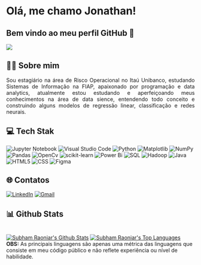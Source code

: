 # Olá, me chamo Jonathan!
## Bem vindo ao meu perfil GitHub 👋

![](https://komarev.com/ghpvc/?username=jonathan953)


## 🙋‍♂️ Sobre mim
<div align="justify">
Sou estagiário na área de Risco Operacional no Itaú Unibanco, estudando Sistemas de Informação na FIAP, apaixonado por programação e data analytics, atualmente estou estudando e aperfeiçoando meus conhecimentos na área de data sience, entendendo todo conceito e construindo alguns modelos de regressão linear, classificação e redes neurais.
</div>


## 💻 Tech Stak
![Jupyter Notebook](https://img.shields.io/badge/jupyter-%23FA0F00.svg?style=for-the-badge&logo=jupyter&logoColor=white)
![Visual Studio Code](https://img.shields.io/badge/Visual%20Studio%20Code-0078d7.svg?style=for-the-badge&logo=visual-studio-code&logoColor=white)
![Python](https://img.shields.io/badge/python-3670A0?style=for-the-badge&logo=python&logoColor=ffdd54)
![Matplotlib](https://img.shields.io/badge/Matplotlib-%23ffffff.svg?style=for-the-badge&logo=Matplotlib&logoColor=black)
![NumPy](https://img.shields.io/badge/numpy-%23013243.svg?style=for-the-badge&logo=numpy&logoColor=white)
![Pandas](https://img.shields.io/badge/pandas-%23150458.svg?style=for-the-badge&logo=pandas&logoColor=white)
![OpenCv](https://img.shields.io/badge/opencv-%23white.svg?style=for-the-badge&logo=opencv&logoColor=white)
![scikit-learn](https://img.shields.io/badge/scikit--learn-%23F7931E.svg?style=for-the-badge&logo=scikit-learn&logoColor=white)
![Power Bi](https://img.shields.io/badge/power_bi-F2C811?style=for-the-badge&logo=powerbi&logoColor=black)
![SQL](https://img.shields.io/badge/Microsoft%20SQL%20Server-CC2927?style=for-the-badge&logo=microsoft%20sql%20server&logoColor=white)
![Hadoop](https://img.shields.io/badge/Apache%20Hadoop-66CCFF?style=for-the-badge&logo=apachehadoop&logoColor=black)
![Java](https://img.shields.io/badge/java-%23ED8B00.svg?style=for-the-badge&logo=openjdk&logoColor=white)
![HTML5](https://img.shields.io/badge/html5-%23E34F26.svg?style=for-the-badge&logo=html5&logoColor=white)
![CSS](https://img.shields.io/badge/css3-%231572B6.svg?style=for-the-badge&logo=css3&logoColor=white)
![Figma](https://img.shields.io/badge/figma-%23F24E1E.svg?style=for-the-badge&logo=figma&logoColor=white)



## 🌐 Contatos
[![LinkedIn](https://img.shields.io/badge/linkedin-%230077B5.svg?style=for-the-badge&logo=linkedin&logoColor=white)](https://www.linkedin.com/in/jonathan-rodrigues-69045716a/)
[![Gmail](https://img.shields.io/badge/Gmail-D14836?style=for-the-badge&logo=gmail&logoColor=white)](mailto:jonathan.r.goncalvess@gmail.com)


## 📊 Github Stats
  <br/>
    <a href="https://github.com/jonathan953/github-readme-stats"><img alt="Subham Raoniar's Github Stats" src="https://github-readme-stats.vercel.app/api?username=jonathan953&show_icons=true&count_private=true&theme=react&hide_border=true&bg_color=0D1117" /></a>
  <a href="https://github.com/jonathan953/github-readme-stats"><img alt="Subham Raoniar's Top Languages" src="https://github-readme-stats.vercel.app/api/top-langs/?username=jonathan953&langs_count=8&count_private=true&layout=compact&theme=react&hide_border=true&bg_color=0D1117" /></a>
  <br/>
  <b>OBS:</b> As principais linguagens são apenas uma métrica das linguagens que consiste em meu código público e não reflete experiência ou nível de habilidade.
<br/>
